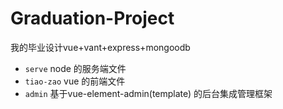 # Graduation-Project
我的毕业设计vue+vant+express+mongoodb

- `serve` node 的服务端文件
- `tiao-zao` vue 的前端文件
- `admin` 基于vue-element-admin(template) 的后台集成管理框架
